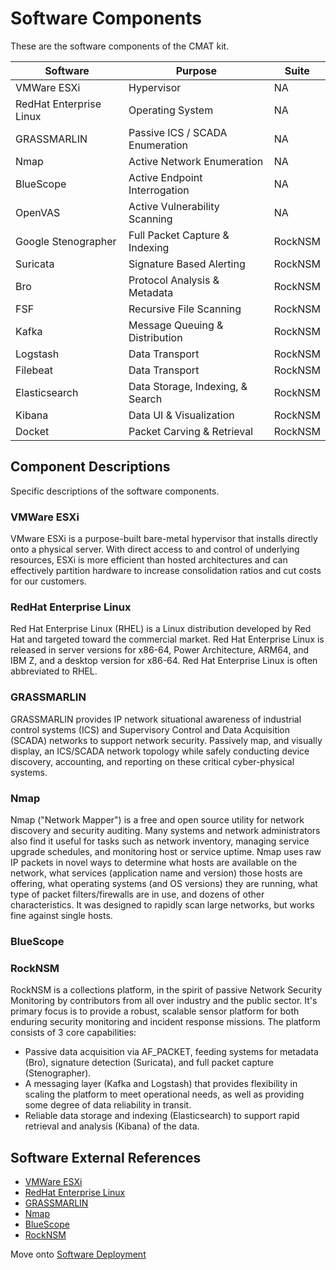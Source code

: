 # Software Components
These are the software components of the CMAT kit.

| Software                | Purpose                          | Suite   |
|-------------------------|----------------------------------|---------|
| VMWare ESXi             | Hypervisor                       | NA      |
| RedHat Enterprise Linux | Operating System                 | NA      |
| GRASSMARLIN             | Passive ICS / SCADA Enumeration  | NA      |
| Nmap                    | Active Network Enumeration       | NA      |
| BlueScope               | Active Endpoint Interrogation    | NA      |
| OpenVAS                 | Active Vulnerability Scanning    | NA      |
| Google Stenographer     | Full Packet Capture & Indexing   | RockNSM |
| Suricata                | Signature Based Alerting         | RockNSM |
| Bro                     | Protocol Analysis & Metadata     | RockNSM |
| FSF                     | Recursive File Scanning          | RockNSM |
| Kafka                   | Message Queuing & Distribution   | RockNSM |
| Logstash                | Data Transport                   | RockNSM |
| Filebeat                | Data Transport                   | RockNSM |
| Elasticsearch           | Data Storage, Indexing, & Search | RockNSM |
| Kibana                  | Data UI & Visualization          | RockNSM |
| Docket                  | Packet Carving & Retrieval       | RockNSM |

## Component Descriptions
Specific descriptions of the software components.

### VMWare ESXi
VMware ESXi is a purpose-built bare-metal hypervisor that installs directly onto a physical server. With direct access to and control of underlying resources, ESXi is more efficient than hosted architectures and can effectively partition hardware to increase consolidation ratios and cut costs for our customers.

### RedHat Enterprise Linux
Red Hat Enterprise Linux (RHEL) is a Linux distribution developed by Red Hat and targeted toward the commercial market. Red Hat Enterprise Linux is released in server versions for x86-64, Power Architecture, ARM64, and IBM Z, and a desktop version for x86-64. Red Hat Enterprise Linux is often abbreviated to RHEL.

### GRASSMARLIN
GRASSMARLIN provides IP network situational awareness of industrial control systems (ICS) and Supervisory Control and Data Acquisition (SCADA) networks to support network security. Passively map, and visually display, an ICS/SCADA network topology while safely conducting device discovery, accounting, and reporting on these critical cyber-physical systems.

### Nmap
Nmap ("Network Mapper") is a free and open source utility for network discovery and security auditing. Many systems and network administrators also find it useful for tasks such as network inventory, managing service upgrade schedules, and monitoring host or service uptime. Nmap uses raw IP packets in novel ways to determine what hosts are available on the network, what services (application name and version) those hosts are offering, what operating systems (and OS versions) they are running, what type of packet filters/firewalls are in use, and dozens of other characteristics. It was designed to rapidly scan large networks, but works fine against single hosts.

### BlueScope

### RockNSM
RockNSM is a collections platform, in the spirit of passive Network Security Monitoring by contributors from all over industry and the public sector. It's primary focus is to provide a robust, scalable sensor platform for both enduring security monitoring and incident response missions. The platform consists of 3 core capabilities:

- Passive data acquisition via AF_PACKET, feeding systems for metadata (Bro), signature detection (Suricata), and full packet capture (Stenographer).
- A messaging layer (Kafka and Logstash) that provides flexibility in scaling the platform to meet operational needs, as well as providing some degree of data reliability in transit.
- Reliable data storage and indexing (Elasticsearch) to support rapid retrieval and analysis (Kibana) of the data.

## Software External References
- [VMWare ESXi](https://www.vmware.com/products/esxi-and-esx.html)
- [RedHat Enterprise Linux](https://www.redhat.com/en/technologies/linux-platforms/enterprise-linux)
- [GRASSMARLIN](https://github.com/nsacyber/GRASSMARLIN)
- [Nmap](https://nmap.org/)
- [BlueScope]()
- [RockNSM](http://rocknsm.io)


Move onto [Software Deployment](08-software-deployment.md)
